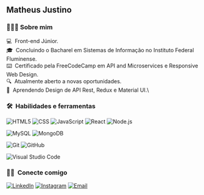 ## Matheus Justino

### 👨🏾‍💻 Sobre mim

💻 &nbsp;Front-end Júnior.\
🎓 &nbsp;Concluindo o Bacharel em Sistemas de Informação no Instituto Federal Fluminense.\
⌨️ &nbsp;Certificado pela FreeCodeCamp em API and Microservices e Responsive Web Design.\
🔍  &nbsp;Atualmente aberto a novas oportunidades.\
🌱 &nbsp;Aprendendo Design de API Rest, Redux e Material UI.\

### 🛠 &nbsp;Habilidades e ferramentas
![HTML5](https://img.shields.io/badge/-HTML5-333333?style=flat&logo=HTML5)
![CSS](https://img.shields.io/badge/-CSS-333333?style=flat&logo=CSS3&logoColor=1572B6)
  ![JavaScript](https://img.shields.io/badge/-JavaScript-333333?style=flat&logo=javascript)
    ![React](https://img.shields.io/badge/-React-333333?style=flat&logo=react)
  ![Node.js](https://img.shields.io/badge/-Node.js-333333?style=flat&logo=node.js)
  
![MySQL](https://img.shields.io/badge/-MySQL-333333?style=flat&logo=mysql)
  ![MongoDB](https://img.shields.io/badge/-MongoDB-333333?style=flat&logo=mongodb)
  
 ![Git](https://img.shields.io/badge/-Git-333333?style=flat&logo=git)
 ![GitHub](https://img.shields.io/badge/-GitHub-333333?style=flat&logo=github)
  
  ![Visual Studio Code](https://img.shields.io/badge/-Visual%20Studio%20Code-333333?style=flat&logo=visual-studio-code&logoColor=007ACC)

### 🤝🏻 &nbsp;Conecte comigo

<a href="https://www.linkedin.com/in/matheus-silva-justino-7236286a/"><img alt="LinkedIn" src="https://img.shields.io/badge/LinkedIn-Matheus%20Justino%20-blue?style=flat-square&logo=linkedin"></a>
<a href="https://www.instagram.com/matheussjusttino/"><img alt="Instagram" src="https://img.shields.io/badge/Instagram-matheussjusttino-blue?style=flat-square&logo=instagram"></a>
<a href="mailto:avsingh@umass.edu"><img alt="Email" src="https://img.shields.io/badge/Email-matheussjusttino@gmail.com-blue?style=flat-square&logo=gmail"></a>
</p>

